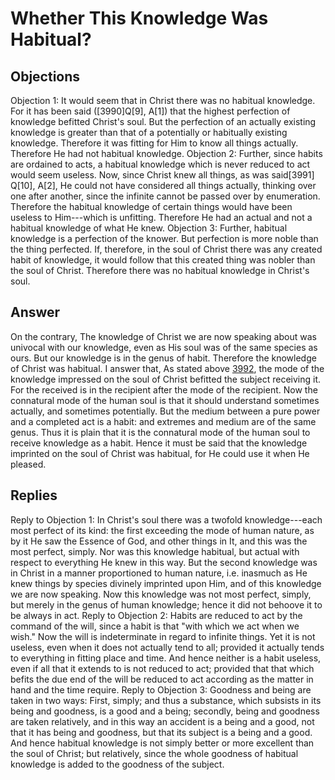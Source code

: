 # Whether This Knowledge Was Habitual?
## Objections
Objection 1: It would seem that in Christ there was no habitual knowledge. For it has been said ([3990]Q[9], A[1]) that the highest perfection of knowledge befitted Christ's soul. But the perfection of an actually existing knowledge is greater than that of a potentially or habitually existing knowledge. Therefore it was fitting for Him to know all things actually. Therefore He had not habitual knowledge.
Objection 2: Further, since habits are ordained to acts, a habitual knowledge which is never reduced to act would seem useless. Now, since Christ knew all things, as was said[3991] Q[10], A[2], He could not have considered all things actually, thinking over one after another, since the infinite cannot be passed over by enumeration. Therefore the habitual knowledge of certain things would have been useless to Him---which is unfitting. Therefore He had an actual and not a habitual knowledge of what He knew.
Objection 3: Further, habitual knowledge is a perfection of the knower. But perfection is more noble than the thing perfected. If, therefore, in the soul of Christ there was any created habit of knowledge, it would follow that this created thing was nobler than the soul of Christ. Therefore there was no habitual knowledge in Christ's soul.
## Answer
On the contrary, The knowledge of Christ we are now speaking about was univocal with our knowledge, even as His soul was of the same species as ours. But our knowledge is in the genus of habit. Therefore the knowledge of Christ was habitual.
I answer that, As stated above [3992](A[4]), the mode of the knowledge impressed on the soul of Christ befitted the subject receiving it. For the received is in the recipient after the mode of the recipient. Now the connatural mode of the human soul is that it should understand sometimes actually, and sometimes potentially. But the medium between a pure power and a completed act is a habit: and extremes and medium are of the same genus. Thus it is plain that it is the connatural mode of the human soul to receive knowledge as a habit. Hence it must be said that the knowledge imprinted on the soul of Christ was habitual, for He could use it when He pleased.
## Replies
Reply to Objection 1: In Christ's soul there was a twofold knowledge---each most perfect of its kind: the first exceeding the mode of human nature, as by it He saw the Essence of God, and other things in It, and this was the most perfect, simply. Nor was this knowledge habitual, but actual with respect to everything He knew in this way. But the second knowledge was in Christ in a manner proportioned to human nature, i.e. inasmuch as He knew things by species divinely imprinted upon Him, and of this knowledge we are now speaking. Now this knowledge was not most perfect, simply, but merely in the genus of human knowledge; hence it did not behoove it to be always in act.
Reply to Objection 2: Habits are reduced to act by the command of the will, since a habit is that "with which we act when we wish." Now the will is indeterminate in regard to infinite things. Yet it is not useless, even when it does not actually tend to all; provided it actually tends to everything in fitting place and time. And hence neither is a habit useless, even if all that it extends to is not reduced to act; provided that that which befits the due end of the will be reduced to act according as the matter in hand and the time require.
Reply to Objection 3: Goodness and being are taken in two ways: First, simply; and thus a substance, which subsists in its being and goodness, is a good and a being; secondly, being and goodness are taken relatively, and in this way an accident is a being and a good, not that it has being and goodness, but that its subject is a being and a good. And hence habitual knowledge is not simply better or more excellent than the soul of Christ; but relatively, since the whole goodness of habitual knowledge is added to the goodness of the subject.